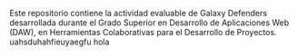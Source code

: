 Este repositorio contiene la actividad evaluable de Galaxy Defenders desarrollada durante el Grado Superior en Desarrollo de Aplicaciones Web (DAW), en Herramientas Colaborativas para el Desarrollo de Proyectos.
uahsduhahfieuyaegfu
hola
